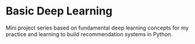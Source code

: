 # Basic Deep Learning 
Mini project series based on fundamental deep learning concepts for my practice and learning to build recommendation systems in Python.  
